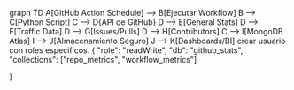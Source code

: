 graph TD
    A[GitHub Action Schedule] --> B[Ejecutar Workflow]
    B --> C[Python Script]
    C --> D{API de GitHub}
    D --> E[General Stats]
    D --> F[Traffic Data]
    D --> G[Issues/Pulls]
    D --> H[Contributors]
    C --> I[MongoDB Atlas]
    I --> J[Almacenamiento Seguro]
    J --> K[Dashboards/BI]
crear usuario con roles especificos.
{
  "role": "readWrite",
  "db": "github_stats",
  "collections": ["repo_metrics", "workflow_metrics"]


}